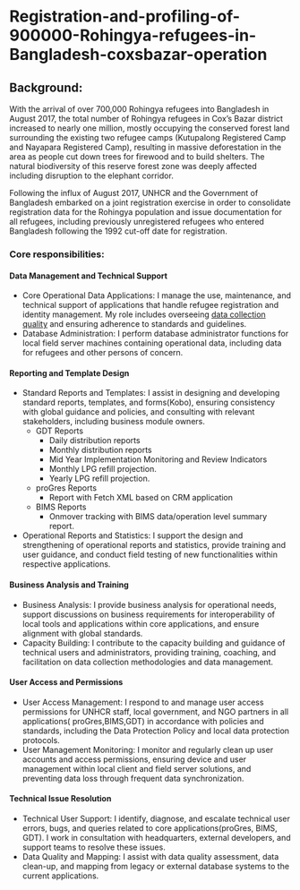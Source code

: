 # Registration-and-profiling-of-900000-Rohingya-refugees-in-Bangladesh-coxsbazar-operation

## Background: 
With the arrival of over 700,000 Rohingya refugees into Bangladesh in August 2017, the total number of Rohingya refugees in Cox’s Bazar district increased to nearly one million, mostly occupying the conserved forest land surrounding the existing two refugee camps (Kutupalong Registered Camp and Nayapara Registered Camp), resulting in massive deforestation in the area as people cut down trees for firewood and to build shelters. The natural biodiversity of this reserve forest zone was deeply affected including disruption to the elephant corridor. 

Following the influx of August 2017, UNHCR and the Government of Bangladesh embarked on a joint registration exercise in order to consolidate registration data for the Rohingya population and issue documentation for all refugees, including previously unregistered refugees who entered Bangladesh following the 1992 cut-off date for registration.

### Core responsibilities:

#### Data Management and Technical Support
- Core Operational Data Applications: I manage the use, maintenance, and technical support of applications that handle refugee registration and identity management. My role includes overseeing [data collection quality](https://github.com/maeshakib/Data-Quality-on-Population-Database-SQL-Analysis) and ensuring adherence to standards and guidelines. 
- Database Administration: I perform database administrator functions for local field server machines containing operational data, including data for refugees and other persons of concern.

#### Reporting and Template Design
- Standard Reports and Templates: I assist in designing and developing standard reports, templates, and forms(Kobo), ensuring consistency with global guidance and policies, and consulting with relevant stakeholders, including business module owners.
  - GDT Reports
    - Daily distribution reports
    - Monthly distribution reports
    - Mid Year Implementation Monitoring and Review Indicators
    - Monthly LPG refill projection.
    - Yearly LPG refill projection.     
  - proGres Reports
    - Report with Fetch XML based on CRM application
  - BIMS Reports
    - Onmover tracking with BIMS data/operation level summary report. 
- Operational Reports and Statistics: I support the design and strengthening of operational reports and statistics, provide training and user guidance, and conduct field testing of new functionalities within respective applications.

#### Business Analysis and Training
- Business Analysis: I provide business analysis for operational needs, support discussions on business requirements for interoperability of local tools and applications within core applications, and ensure alignment with global standards.
- Capacity Building: I contribute to the capacity building and guidance of technical users and administrators, providing training, coaching, and facilitation on data collection methodologies and data management.
#### User Access and Permissions
- User Access Management: I respond to and manage user access permissions for UNHCR staff, local government, and NGO partners in all applications( proGres,BIMS,GDT) in accordance with policies and standards, including the Data Protection Policy and local data protection protocols.
- User Management Monitoring: I monitor and regularly clean up user accounts and access permissions, ensuring device and user management within local client and field server solutions, and preventing data loss through frequent data synchronization.

#### Technical Issue Resolution
- Technical User Support: I identify, diagnose, and escalate technical user errors, bugs, and queries related to core applications(proGres, BIMS, GDT). I work in consultation with headquarters, external developers, and support teams to resolve these issues.
- Data Quality and Mapping: I assist with data quality assessment, data clean-up, and mapping from legacy or external database systems to the current applications.

